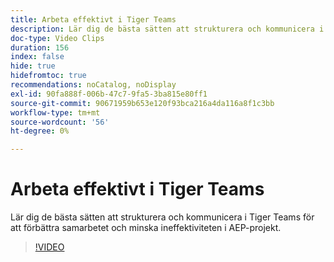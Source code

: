 ```yaml
---
title: Arbeta effektivt i Tiger Teams
description: Lär dig de bästa sätten att strukturera och kommunicera i Tiger Teams för att förbättra samarbetet och minska ineffektiviteten i AEP-projekt.
doc-type: Video Clips
duration: 156
index: false
hide: true
hidefromtoc: true
recommendations: noCatalog, noDisplay
exl-id: 90fa888f-006b-47c7-9fa5-3ba815e80ff1
source-git-commit: 90671959b653e120f93bca216a4da116a8f1c3bb
workflow-type: tm+mt
source-wordcount: '56'
ht-degree: 0%

---
```


# Arbeta effektivt i Tiger Teams

Lär dig de bästa sätten att strukturera och kommunicera i Tiger Teams för att förbättra samarbetet och minska ineffektiviteten i AEP-projekt.

<!-- 62_S926_3442625_155_how-to-operate-and-communicate-effectively-in-tiger-teams -->
>[!VIDEO](https://video.tv.adobe.com/v/3458270/?learn=on&enablevpops=true)

